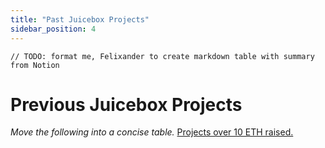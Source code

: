 ```yaml
---
title: "Past Juicebox Projects"
sidebar_position: 4
---
```


```
// TODO: format me, Felixander to create markdown table with summary from Notion
```

# Previous Juicebox Projects

_Move the following into a concise table._
[Projects over 10 ETH raised.](https://painted-mushroom-305.notion.site/JB-Projects-with-10-ETH-raised-c0789a222afb4cb983e8a3ad062da55f)
